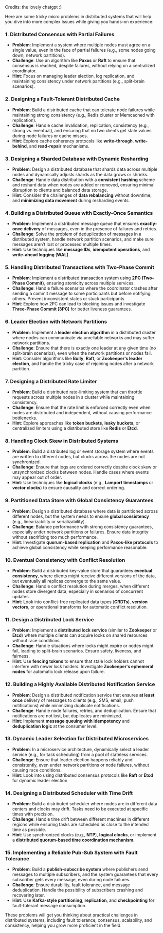 Credits: the lovely chatgpt :) 

Here are some tricky micro problems in distributed systems that will help you dive into more complex issues while giving you hands-on experience:

### 1. **Distributed Consensus with Partial Failures**
   - **Problem**: Implement a system where multiple nodes must agree on a single value, even in the face of partial failures (e.g., some nodes going down, network partitions).
   - **Challenge**: Use an algorithm like **Paxos** or **Raft** to ensure that consensus is reached, despite failures, without relying on a centralized coordinator.
   - **Hint**: Focus on managing leader election, log replication, and maintaining consistency under network partitions (e.g., split-brain scenarios).

### 2. **Designing a Fault-Tolerant Distributed Cache**
   - **Problem**: Build a distributed cache that can tolerate node failures while maintaining strong consistency (e.g., Redis cluster or Memcached with replication).
   - **Challenge**: Handle cache invalidation, replication, consistency (e.g., strong vs. eventual), and ensuring that no two clients get stale values during node failures or cache misses.
   - **Hint**: Explore cache coherency protocols like **write-through**, **write-behind**, and **read-repair** mechanisms.

### 3. **Designing a Sharded Database with Dynamic Resharding**
   - **Problem**: Design a distributed database that shards data across multiple nodes and dynamically adjusts shards as the data grows or shrinks.
   - **Challenge**: Handle data distribution with a **consistent hashing** scheme and reshard data when nodes are added or removed, ensuring minimal disruption to clients and balanced data storage.
   - **Hint**: Consider the challenges of **data rebalancing** without downtime, and **minimizing data movement** during resharding events.

### 4. **Building a Distributed Queue with Exactly-Once Semantics**
   - **Problem**: Implement a distributed message queue that ensures **exactly-once delivery** of messages, even in the presence of failures and retries.
   - **Challenge**: Solve the problem of deduplication of messages in a distributed system, handle network partition scenarios, and make sure messages aren’t lost or processed multiple times.
   - **Hint**: Use techniques like **message IDs**, **idempotent operations**, and **write-ahead logging (WAL)**.

### 5. **Handling Distributed Transactions with Two-Phase Commit**
   - **Problem**: Implement a distributed transaction system using **2PC (Two-Phase Commit)**, ensuring atomicity across multiple services.
   - **Challenge**: Handle failure scenarios where the coordinator crashes after sending a commit message to some participants but before notifying others. Prevent inconsistent states or stuck participants.
   - **Hint**: Explore how 2PC can lead to blocking issues and investigate **Three-Phase Commit (3PC)** for better liveness guarantees.

### 6. **Leader Election with Network Partitions**
   - **Problem**: Implement a **leader election algorithm** in a distributed cluster where nodes can communicate via unreliable networks and may suffer network partitions.
   - **Challenge**: Ensure that there is exactly one leader at any given time (no split-brain scenarios), even when the network partitions or nodes fail.
   - **Hint**: Consider algorithms like **Bully**, **Raft**, or **Zookeeper's leader election**, and handle the tricky case of rejoining nodes after a network partition.

### 7. **Designing a Distributed Rate Limiter**
   - **Problem**: Build a distributed rate-limiting system that can throttle requests across multiple nodes in a cluster while maintaining consistency.
   - **Challenge**: Ensure that the rate limit is enforced correctly even when nodes are distributed and independent, without causing performance bottlenecks.
   - **Hint**: Explore approaches like **token buckets**, **leaky buckets**, or centralized limiters using a distributed store like **Redis** or **Etcd**.

### 8. **Handling Clock Skew in Distributed Systems**
   - **Problem**: Build a distributed log or event storage system where events are written to different nodes, but clocks across the nodes are not synchronized.
   - **Challenge**: Ensure that logs are ordered correctly despite clock skew or unsynchronized clocks between nodes. Handle cases where events may appear out of order.
   - **Hint**: Use techniques like **logical clocks** (e.g., **Lamport timestamps** or **vector clocks**) to ensure causality and correct ordering.

### 9. **Partitioned Data Store with Global Consistency Guarantees**
   - **Problem**: Design a distributed database where data is partitioned across different nodes, but the system needs to ensure **global consistency** (e.g., linearizability or serializability).
   - **Challenge**: Balance performance with strong consistency guarantees, especially under network partitions or failures. Ensure data integrity without sacrificing too much performance.
   - **Hint**: Investigate **quorum-based replication** and **Paxos-like protocols** to achieve global consistency while keeping performance reasonable.

### 10. **Eventual Consistency with Conflict Resolution**
   - **Problem**: Build a distributed key-value store that guarantees **eventual consistency**, where clients might receive different versions of the data, but eventually all replicas converge to the same value.
   - **Challenge**: Handle conflict resolution during merges, when different nodes store divergent data, especially in scenarios of concurrent updates.
   - **Hint**: Look into conflict-free replicated data types (**CRDTs**), **version vectors**, or operational transforms for automatic conflict resolution.

### 11. **Design a Distributed Lock Service**
   - **Problem**: Implement a **distributed lock service** (similar to **Zookeeper** or **Etcd**) where multiple clients can acquire locks on shared resources without race conditions.
   - **Challenge**: Handle situations where locks might expire or nodes might fail, leading to split-brain scenarios. Ensure safety, liveness, and fairness.
   - **Hint**: Use **fencing tokens** to ensure that stale lock holders cannot interfere with newer lock holders. Investigate **Zookeeper's ephemeral nodes** for automatic lock release upon failure.

### 12. **Building a Highly Available Distributed Notification Service**
   - **Problem**: Design a distributed notification service that ensures **at least once** delivery of messages to clients (e.g., SMS, email, push notifications) while minimizing duplicate notifications.
   - **Challenge**: Handle node failures, retries, and deduplication. Ensure that notifications are not lost, but duplicates are minimized.
   - **Hint**: Implement **message queuing with idempotency** and **deduplication logic** at the consumer level.

### 13. **Dynamic Leader Selection for Distributed Microservices**
   - **Problem**: In a microservice architecture, dynamically select a leader service (e.g., for task scheduling) from a pool of stateless services.
   - **Challenge**: Ensure that leader election happens reliably and consistently, even under network partitions or node failures, without causing race conditions.
   - **Hint**: Look into using distributed consensus protocols like **Raft** or **Etcd** for dynamic leader election.

### 14. **Designing a Distributed Scheduler with Time Drift**
   - **Problem**: Build a distributed scheduler where nodes are in different data centers and clocks may drift. Tasks need to be executed at specific times with precision.
   - **Challenge**: Handle time drift between different machines in different regions while ensuring tasks are scheduled as close to the intended time as possible.
   - **Hint**: Use synchronized clocks (e.g., **NTP**), **logical clocks**, or implement a **distributed quorum-based time coordination mechanism**.

### 15. **Implementing a Reliable Pub-Sub System with Fault Tolerance**
   - **Problem**: Build a **publish-subscribe system** where publishers send messages to multiple subscribers, and the system guarantees that every subscriber gets every message, even during node failures.
   - **Challenge**: Ensure durability, fault tolerance, and message deduplication. Handle the possibility of subscribers crashing and recovering later.
   - **Hint**: Use **Kafka-style partitioning**, **replication**, and **checkpointing** for fault-tolerant message consumption.

These problems will get you thinking about practical challenges in distributed systems, including fault tolerance, consensus, scalability, and consistency, helping you grow more proficient in the field.
